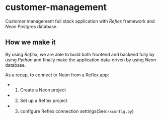 # customer-management
Customer management full stack application with *Reflex* framework and *Neon* Postgres database.

## How we make it 
By using *Reflex*, we are able to build both frontend and backend fully by using *Python* and finally make the application data-driven by using *Neon* database.

As a recap, to connect to Neon from a Reflex app:
* 1. Create a Neon project
* 2. Set up a Reflex project
* 3. configure Reflex connection settings(See:`rxconfig.py`)


